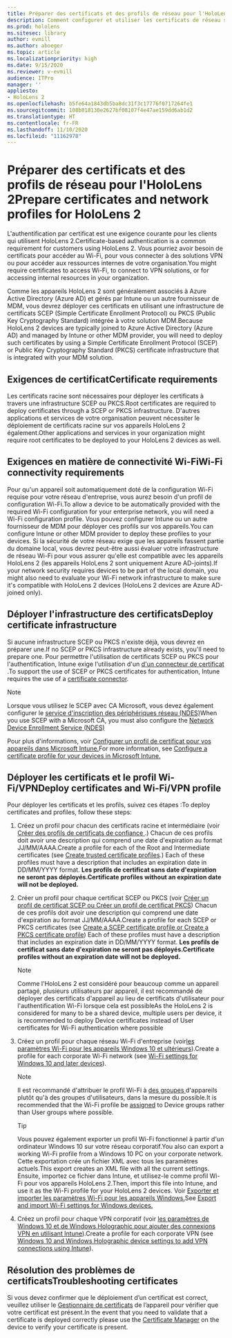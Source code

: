 ```yaml
---
title: Préparer des certificats et des profils de réseau pour l'HoloLens 2
description: Comment configurer et utiliser les certificats de réseau sur les appareils HoloLens 2
ms.prod: hololens
ms.sitesec: library
author: evmill
ms.author: aboeger
ms.topic: article
ms.localizationpriority: high
ms.date: 9/15/2020
ms.reviewer: v-evmill
audience: ITPro
manager: ''
appliesto:
- HoloLens 2
ms.openlocfilehash: b5fe64a1843db5ba8dc31f3c17776f0717264fe1
ms.sourcegitcommit: 108b818130e2627bf08107f4e47ae159dd6ab1d2
ms.translationtype: HT
ms.contentlocale: fr-FR
ms.lasthandoff: 11/10/2020
ms.locfileid: "11162978"
---
```

# <span data-ttu-id="9d941-103">Préparer des certificats et des profils de réseau pour l'HoloLens 2</span><span class="sxs-lookup"><span data-stu-id="9d941-103">Prepare certificates and network profiles for HoloLens 2</span></span>

<span data-ttu-id="9d941-104">L'authentification par certificat est une exigence courante pour les clients qui utilisent HoloLens 2.</span><span class="sxs-lookup"><span data-stu-id="9d941-104">Certificate-based authentication is a common requirement for customers using HoloLens 2.</span></span> <span data-ttu-id="9d941-105">Vous pourriez avoir besoin de certificats pour accéder au Wi-Fi, pour vous connecter à des solutions VPN ou pour accéder aux ressources internes de votre organisation.</span><span class="sxs-lookup"><span data-stu-id="9d941-105">You might require certificates to access Wi-Fi, to connect to VPN solutions, or for accessing internal resources in your organization.</span></span>

<span data-ttu-id="9d941-106">Comme les appareils HoloLens 2 sont généralement associés à Azure Active Directory (Azure AD) et gérés par Intune ou un autre fournisseur de MDM, vous devrez déployer ces certificats en utilisant une infrastructure de certificats SCEP (Simple Certificate Enrollment Protocol) ou PKCS (Public Key Cryptography Standard) intégrée à votre solution MDM.</span><span class="sxs-lookup"><span data-stu-id="9d941-106">Because HoloLens 2 devices are typically joined to Azure Active Directory (Azure AD) and managed by Intune or other MDM provider, you will need to deploy such certificates by using a Simple Certificate Enrollment Protocol (SCEP) or Public Key Cryptography Standard (PKCS) certificate infrastructure that is integrated with your MDM solution.</span></span>

## <span data-ttu-id="9d941-107">Exigences de certificat</span><span class="sxs-lookup"><span data-stu-id="9d941-107">Certificate requirements</span></span>
<span data-ttu-id="9d941-108">Les certificats racine sont nécessaires pour déployer les certificats à travers une infrastructure SCEP ou PKCS.</span><span class="sxs-lookup"><span data-stu-id="9d941-108">Root certificates are required to deploy certificates through a SCEP or PKCS infrastructure.</span></span> <span data-ttu-id="9d941-109">D'autres applications et services de votre organisation peuvent nécessiter le déploiement de certificats racine sur vos appareils HoloLens 2 également.</span><span class="sxs-lookup"><span data-stu-id="9d941-109">Other applications and services in your organization might require root certificates to be deployed to your HoloLens 2 devices as well.</span></span> 

## <span data-ttu-id="9d941-110">Exigences en matière de connectivité Wi-Fi</span><span class="sxs-lookup"><span data-stu-id="9d941-110">Wi-Fi connectivity requirements</span></span>
<span data-ttu-id="9d941-111">Pour qu'un appareil soit automatiquement doté de la configuration Wi-Fi requise pour votre réseau d'entreprise, vous aurez besoin d'un profil de configuration Wi-Fi.</span><span class="sxs-lookup"><span data-stu-id="9d941-111">To allow a device to be automatically provided with the required Wi-Fi configuration for your enterprise network, you will need a Wi-Fi configuration profile.</span></span> <span data-ttu-id="9d941-112">Vous pouvez configurer Intune ou un autre fournisseur de MDM pour déployer ces profils sur vos appareils.</span><span class="sxs-lookup"><span data-stu-id="9d941-112">You can configure Intune or other MDM provider to deploy these profiles to your devices.</span></span> <span data-ttu-id="9d941-113">Si la sécurité de votre réseau exige que les appareils fassent partie du domaine local, vous devrez peut-être aussi évaluer votre infrastructure de réseau Wi-Fi pour vous assurer qu'elle est compatible avec les appareils HoloLens 2 (les appareils HoloLens 2 sont uniquement Azure AD-joints).</span><span class="sxs-lookup"><span data-stu-id="9d941-113">If your network security requires devices to be part of the local domain, you might also need to evaluate your Wi-Fi network infrastructure to make sure it's compatible with HoloLens 2 devices (HoloLens 2 devices are Azure AD-joined only).</span></span>

## <span data-ttu-id="9d941-114">Déployer l'infrastructure des certificats</span><span class="sxs-lookup"><span data-stu-id="9d941-114">Deploy certificate infrastructure</span></span>
<span data-ttu-id="9d941-115">Si aucune infrastructure SCEP ou PKCS n'existe déjà, vous devrez en préparer une.</span><span class="sxs-lookup"><span data-stu-id="9d941-115">If no SCEP or PKCS infrastructure already exists, you'll need to prepare one.</span></span> <span data-ttu-id="9d941-116">Pour permettre l'utilisation de certificats SCEP ou PKCS pour l'authentification, Intune exige l'utilisation d'un [d'un connecteur de certificat ](https://docs.microsoft.com/mem/intune/protect/certificate-connectors).</span><span class="sxs-lookup"><span data-stu-id="9d941-116">To support the use of SCEP or PKCS certificates for authentication, Intune requires the use of a [certificate connector](https://docs.microsoft.com/mem/intune/protect/certificate-connectors).</span></span>

> [!NOTE]
> <span data-ttu-id="9d941-117">Lorsque vous utilisez le SCEP avec CA Microsoft, vous devez également configurer le [service d'inscription des périphériques réseau (NDES)](https://docs.microsoft.com/mem/intune/protect/certificates-scep-configure#set-up-ndes)</span><span class="sxs-lookup"><span data-stu-id="9d941-117">When you use SCEP with a Microsoft CA, you must also configure the [Network Device Enrollment Service (NDES)](https://docs.microsoft.com/mem/intune/protect/certificates-scep-configure#set-up-ndes)</span></span>

<span data-ttu-id="9d941-118">Pour plus d'informations, voir [Configurer un profil de certificat pour vos appareils dans Microsoft Intune.](https://docs.microsoft.com/intune/certificates-configure)</span><span class="sxs-lookup"><span data-stu-id="9d941-118">For more information, see [Configure a certificate profile for your devices in Microsoft Intune.](https://docs.microsoft.com/intune/certificates-configure)</span></span>

## <span data-ttu-id="9d941-119">Déployer les certificats et le profil Wi-Fi/VPN</span><span class="sxs-lookup"><span data-stu-id="9d941-119">Deploy certificates and Wi-Fi/VPN profile</span></span>
<span data-ttu-id="9d941-120">Pour déployer les certificats et les profils, suivez ces étapes :</span><span class="sxs-lookup"><span data-stu-id="9d941-120">To deploy certificates and profiles, follow these steps:</span></span>
1.  <span data-ttu-id="9d941-121">Créez un profil pour chacun des certificats racine et intermédiaire (voir [Créer des profils de certificats de confiance ](https://docs.microsoft.com/intune/protect/certificates-configure#create-trusted-certificate-profiles).) Chacun de ces profils doit avoir une description qui comprend une date d'expiration au format JJ/MM/AAAA.</span><span class="sxs-lookup"><span data-stu-id="9d941-121">Create a profile for each of the Root and Intermediate certificates (see [Create trusted certificate profiles](https://docs.microsoft.com/intune/protect/certificates-configure#create-trusted-certificate-profiles).) Each of these profiles must have a description that includes an expiration date in DD/MM/YYYY format.</span></span> **<span data-ttu-id="9d941-122">Les profils de certificat sans date d'expiration ne seront pas déployés.</span><span class="sxs-lookup"><span data-stu-id="9d941-122">Certificate profiles without an expiration date will not be deployed.</span></span>**
1.  <span data-ttu-id="9d941-123">Créer un profil pour chaque certificat SCEP ou PKCS (voir [Créer un profil de certificat SCEP ou Créer un profil de certificat PKCS](https://docs.microsoft.com/intune/protect/certficates-pfx-configure#create-a-pkcs-certificate-profile)) Chacun de ces profils doit avoir une description qui comprend une date d'expiration au format JJ/MM/AAAA.</span><span class="sxs-lookup"><span data-stu-id="9d941-123">Create a profile for each SCEP or PKCS certificates (see [Create a SCEP certificate profile or Create a PKCS certificate profile](https://docs.microsoft.com/intune/protect/certficates-pfx-configure#create-a-pkcs-certificate-profile)) Each of these profiles must have a description that includes an expiration date in DD/MM/YYYY format.</span></span> **<span data-ttu-id="9d941-124">Les profils de certificat sans date d'expiration ne seront pas déployés.</span><span class="sxs-lookup"><span data-stu-id="9d941-124">Certificate profiles without an expiration date will not be deployed.</span></span>**

    > [!NOTE]
    > <span data-ttu-id="9d941-125">Comme l'HoloLens 2 est considéré pour beaucoup comme un appareil partagé, plusieurs utilisateurs par appareil, il est recommandé de déployer des certificats d'appareil au lieu de certificats d'utilisateur pour l'authentification Wi-Fi lorsque cela est possible</span><span class="sxs-lookup"><span data-stu-id="9d941-125">As the HoloLens 2 is considered for many to be a shared device, multiple users per device, it is recommended to deploy Device certificates instead of User certificates for Wi-Fi authentication where possible</span></span>

3.  <span data-ttu-id="9d941-126">Créez un profil pour chaque réseau Wi-Fi d'entreprise (voir[les paramètres Wi-Fi pour les appareils Windows 10 et ultérieurs](https://docs.microsoft.com/intune/wi-fi-settings-windows)).</span><span class="sxs-lookup"><span data-stu-id="9d941-126">Create a profile for each corporate Wi-Fi network (see [Wi-Fi settings for Windows 10 and later devices](https://docs.microsoft.com/intune/wi-fi-settings-windows)).</span></span> 
    > [!NOTE]
    > <span data-ttu-id="9d941-127">Il est recommandé d'attribuer le profil Wi-Fi à [des groupes ](https://docs.microsoft.com/mem/intune/configuration/device-profile-assign) d'appareils plutôt qu'à des groupes d'utilisateurs, dans la mesure du possible.</span><span class="sxs-lookup"><span data-stu-id="9d941-127">It is recommended that the Wi-Fi profile be [assigned](https://docs.microsoft.com/mem/intune/configuration/device-profile-assign) to Device groups rather than User groups where possible.</span></span> 

    > [!TIP]
    > <span data-ttu-id="9d941-128">Vous pouvez également exporter un profil Wi-Fi fonctionnel à partir d'un ordinateur Windows 10 sur votre réseau corporatif.</span><span class="sxs-lookup"><span data-stu-id="9d941-128">You also can export a working Wi-Fi profile from a Windows 10 PC on your corporate network.</span></span> <span data-ttu-id="9d941-129">Cette exportation crée un fichier XML avec tous les paramètres actuels.</span><span class="sxs-lookup"><span data-stu-id="9d941-129">This export creates an XML file with all the current settings.</span></span> <span data-ttu-id="9d941-130">Ensuite, importez ce fichier dans Intune, et utilisez-le comme profil Wi-Fi pour vos appareils HoloLens 2.</span><span class="sxs-lookup"><span data-stu-id="9d941-130">Then, import this file into Intune, and use it as the Wi-Fi profile for your HoloLens 2 devices.</span></span> <span data-ttu-id="9d941-131">Voir [ Exporter et importer les paramètres Wi-Fi pour les appareils Windows.](https://docs.microsoft.com/mem/intune/configuration/wi-fi-settings-import-windows-8-1)</span><span class="sxs-lookup"><span data-stu-id="9d941-131">See [Export and import Wi-Fi settings for Windows devices.](https://docs.microsoft.com/mem/intune/configuration/wi-fi-settings-import-windows-8-1)</span></span>

4.  <span data-ttu-id="9d941-132">Créez un profil pour chaque VPN corporatif (voir [ les paramètres de Windows 10 et de Windows Holographic pour ajouter des connexions VPN en utilisant Intune](https://docs.microsoft.com/intune/vpn-settings-windows-10)).</span><span class="sxs-lookup"><span data-stu-id="9d941-132">Create a profile for each corporate VPN (see [Windows 10 and Windows Holographic device settings to add VPN connections using Intune](https://docs.microsoft.com/intune/vpn-settings-windows-10)).</span></span>

## <span data-ttu-id="9d941-133">Résolution des problèmes de certificats</span><span class="sxs-lookup"><span data-stu-id="9d941-133">Troubleshooting certificates</span></span>

<span data-ttu-id="9d941-134">Si vous devez confirmer que le déploiement d’un certificat est correct, veuillez utiliser le [Gestionnaire de certificats](certificate-manager.md) de l’appareil pour vérifier que votre certificat est présent.</span><span class="sxs-lookup"><span data-stu-id="9d941-134">In the event that you need to validate that a certificate is deployed correctly please use the [Certificate Manager](certificate-manager.md) on the device to verify your certificate is present.</span></span>  


